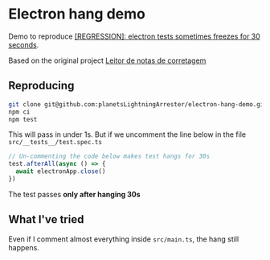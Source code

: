 # Electron hang demo

Demo to reproduce [\[REGRESSION\]: electron tests sometimes freezes for 30 seconds](https://github.com/microsoft/playwright/issues/27523).

Based on the original project [Leitor de notas de corretagem](https://github.com/planetsLightningArrester/leitor-de-notas-de-corretagem)

## Reproducing

```bash
git clone git@github.com:planetsLightningArrester/electron-hang-demo.git
npm ci
npm test
```

This will pass in under 1s. But if we uncomment the line below in the file `src/__tests__/test.spec.ts`

```typescript
// Un-commenting the code below makes test hangs for 30s
test.afterAll(async () => {
  await electronApp.close()
})
```

The test passes **only after hanging 30s**

## What I've tried

Even if I comment almost everything inside `src/main.ts`, the hang still happens.
